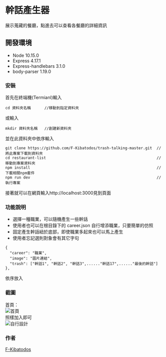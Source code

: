# 幹話產生器

展示蒐藏的餐廳，點進去可以查看各餐廳的詳細資訊

## 開發環境

- Node 10.15.0
- Express 4.17.1
- Express-handlebars 3.1.0
- body-parser 1.19.0

### 安裝

首先在終端機(Termianl)輸入

```
cd 資料夾名稱      //移動到指定資料夾
```

或輸入

```
mkdir 資料夾名稱   //創建新資料夾
```

並在此資料夾中依序輸入

```
git clone https://github.com/F-Kibatodos/trash-talking-master.git  //將此專案下載到資料夾
cd restaurant-list                                                 //移動到專案資料夾
npm install                                                        //下載相關npm套件
npm run dev                                                        //執行專案
```

接著就可以在網頁輸入http://localhost:3000見到頁面

### 功能說明

- 選擇一種職業，可以隨機產生一些幹話
- 使用者也可以在根目錄下的 career.json 自行增添職業，只要簡單的仿照
- 固定產生幹話紐於底部，即使職業多起來也可以馬上產生
- 使用者忘記選則對象會有其它字句

```
{
  "career": "職業",
  "image": "圖片連結",
  "trash": ["幹話1", "幹話2", "幹話3",......"幹話17",......"最後的幹話"]
},
```

依序放入

### 截圖

首頁：  
![首頁](https://i.imgur.com/YY9bve9.png)  
照樣加入即可  
![自行設計](https://i.imgur.com/ZeVpnTb.png)

### 作者

[F-Kibatodos](https://github.com/F-Kibatodos)
